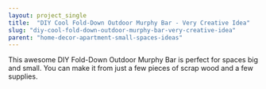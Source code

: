 ```yaml
---
layout: project_single
title:  "DIY Cool Fold-Down Outdoor Murphy Bar - Very Creative Idea"
slug: "diy-cool-fold-down-outdoor-murphy-bar-very-creative-idea"
parent: "home-decor-apartment-small-spaces-ideas"
---
```

This awesome DIY Fold-Down Outdoor Murphy Bar is perfect for spaces big and small. You can make it from just a few pieces of scrap wood and a few supplies.
